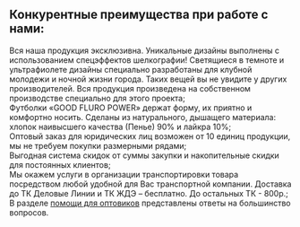 <div class="col-12">
<div class="heading heading--h3 heading--orange pb-4">
  <h2>Конкурентные преимущества при работе с нами:</h2>
</div>
</div>
<!-- BEGIN col -->
<div class="col-md-6 col-sm-12">
<div class="wholesale-benefits__item">
  <div class="wholesale-benefits__figure">
    <img src="static/img/article/wholesale/wholesale-benefits__pic1.svg" alt="" class="wholesale-benefits__ico">
  </div>
  <div class="wholesale-benefits__text">Вся наша продукция эксклюзивна. Уникальные дизайны выполнены с использованием
    спецэффектов шелкографии! Светящиеся в темноте и ультрафиолете дизайны специально разработаны для клубной молодежи и
    ночной жизни города. Таких вещей вы не увидите у других производителей. Вся продукция произведена на собственном
    производстве специально для этого проекта;
  </div>
</div>
<div class="wholesale-benefits__item">
  <div class="wholesale-benefits__figure">
    <img src="static/img/article/wholesale/wholesale-benefits__pic2.svg" alt="" class="wholesale-benefits__ico">
  </div>
  <div class="wholesale-benefits__text">Футболки «GOOD FLURO POWER» держат форму, их приятно и комфортно носить. Сделаны
    из натурального, дышащего материала: хлопок наивысшего качества (Пенье) 90% и лайкра 10%;
  </div>
</div>
</div>
<!-- END col -->
<!-- BEGIN col -->
<div class="col-md-6 col-sm-12">
<div class="wholesale-benefits__item">
  <div class="wholesale-benefits__figure">
    <img src="static/img/article/wholesale/wholesale-benefits__pic3.svg" alt="" class="wholesale-benefits__ico">
  </div>
  <div class="wholesale-benefits__text">Оптовый заказ для юридических лиц возможен от 10 единиц продукции, мы не требуем
    покупки размерными рядами;
  </div>
</div>
<div class="wholesale-benefits__item">
  <div class="wholesale-benefits__figure">
    <img src="static/img/article/wholesale/wholesale-benefits__pic5.svg" alt="" class="wholesale-benefits__ico">
  </div>
  <div class="wholesale-benefits__text">Выгодная система скидок от суммы закупки и накопительные скидки для постоянных
    клиентов;
  </div>
</div>
<div class="wholesale-benefits__item">
  <div class="wholesale-benefits__figure">
    <img src="static/img/article/wholesale/wholesale-benefits__pic4.svg" alt="" class="wholesale-benefits__ico">
  </div>
  <div class="wholesale-benefits__text">Мы окажем услуги в организации транспортировки товара посредством любой удобной
    для Вас транспортной компании. Доставка до ТК Деловые Линии и ТК ЖДЭ – бесплатно. До остальных ТК - 800р.;
  </div>
</div>
</div>
<!-- END col -->
<div class="col-12">
<div class="wholesale-benefits__note">В разделе <a href="#wholesale-help" class="light-blue">помощи для оптовиков</a>
  представлены ответы на большинство вопросов.
</div>
</div>

